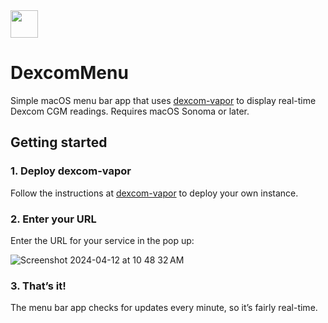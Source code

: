 <img src="https://github.com/kylebshr/DexcomMenu/assets/3526783/2c3e5c01-cda8-4e1b-999c-dba829b9833e" data-canonical-src="https://github.com/kylebshr/DexcomMenu/assets/3526783/2c3e5c01-cda8-4e1b-999c-dba829b9833e" width="44" height="44" />

# DexcomMenu

Simple macOS menu bar app that uses [dexcom-vapor](http://github.com/kylebshr/dexcom-vapor) to display real-time Dexcom CGM readings. Requires macOS Sonoma or later.

## Getting started

### 1. Deploy dexcom-vapor

Follow the instructions at [dexcom-vapor](http://github.com/kylebshr/dexcom-vapor) to deploy your own instance.

### 2. Enter your URL

Enter the URL for your service in the pop up:

![Screenshot 2024-04-12 at 10 48 32 AM](https://github.com/kylebshr/DexcomMenu/assets/3526783/4eb2d590-b3c6-440c-9e65-cb9d62bf53e3)


### 3. That’s it!

The menu bar app checks for updates every minute, so it’s fairly real-time.
